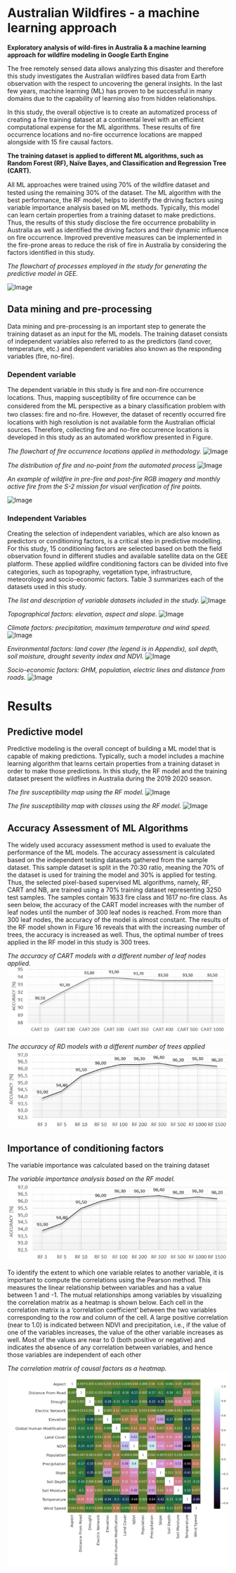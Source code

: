 # Australian Wildfires - a machine learning approach 

**Exploratory analysis of wild-fires in Australia & a machine learning approach 
for wildfire modeling in Google Earth Engine**

The free remotely sensed data allows analyzing this disaster and therefore this study investigates the Australian wildfires based data from Earth observation with the respect to uncovering the general insights. In the last few years, machine learning (ML) has proven to be successful in many domains due to the capability of learning also from hidden relationships. 

In this study, the overall objective is to create an automatized process of creating a fire training dataset at a continental level with an efficient computational expense for the ML algorithms. These results of fire occurrence locations and no-fire occurrence locations are mapped alongside with 15 fire causal factors. 

**The training dataset is applied to different ML algorithms, such as Random Forest (RF), Naïve Bayes, and Classification and Regression Tree (CART).**

All ML approaches were trained using 70% of the wildﬁre dataset and tested using the remaining 30% of the dataset. The ML algorithm with the best performance, the RF model, helps to identify the driving factors using variable importance analysis based on ML methods. Typically, this model can learn certain properties from a training dataset to make predictions. Thus, the results of this study disclose the fire occurrence probability in Australia as well as identified the driving factors and their dynamic influence on fire occurrence. Improved preventive measures can be implemented in the fire-prone areas to reduce the risk of fire in Australia by considering the factors identified in this study.	 

*The flowchart of processes employed in the study for generating the predictive model in GEE.*


![Image](https://github.com/sulova/AustraliaFires/blob/master/image/Cap_1.PNG)

## Data mining and pre-processing 
Data mining and pre-processing is an important step to generate the training dataset as an input for the ML models. The training dataset consists of independent variables also referred to as the predictors (land cover, temperature, etc.) and dependent variables also known as the responding variables (fire, no-fire). 

### Dependent variable
The dependent variable in this study is fire and non-fire occurrence locations. Thus, mapping susceptibility of ﬁre occurrence can be considered from the ML perspective as a binary classiﬁcation problem with two classes: fire and no-ﬁre. However, the dataset of recently occurred fire locations with high resolution is not available form the Australian official sources. Therefore, collecting fire and no-fire occurrence locations is developed in this study as an automated workflow presented in Figure.

*The flowchart of ﬁre occurrence locations applied in methodology.*
![Image](https://github.com/sulova/AustraliaFires/blob/master/image/Cap_2.PNG)

*The distribution of fire and no-point from the automated process*
![Image](https://github.com/sulova/AustraliaFires/blob/master/image/Cap_7.PNG)

*An example of wildfire in pre-fire and post-fire RGB imagery and monthly active fire from the S-2 mission for visual verification of fire points.*

![Image](https://github.com/sulova/AustraliaFires/blob/master/image/Cap_11.PNG)

### Independent Variables	
Creating the selection of independent variables, which are also known as predictors or conditioning factors,  is a critical step in predictive modelling. For this study, 15 conditioning factors are selected based on both the field observation found in different studies and available satellite data on the GEE platform. These applied wildﬁre conditioning factors can be divided into five categories, such as topography, vegetation type, infrastructure, meteorology and socio-economic factors. Table 3 summarizes each of the datasets used in this study.

*The list and description of variable datasets included in the study.*
![Image](https://github.com/sulova/AustraliaFires/blob/master/image/Cap_3.PNG)

*Topographical factors: elevation, aspect and slope.*
![Image](https://github.com/sulova/AustraliaFires/blob/master/image/Cap_4.PNG)

*Climate factors: precipitation, maximum temperature and wind speed.*
![Image](https://github.com/sulova/AustraliaFires/blob/master/image/Cap_5.PNG)

*Environmental factors: land cover (the legend is in Appendix), soil depth, soil moisture, 
drought severity index and NDVI.*
![Image](https://github.com/sulova/AustraliaFires/blob/master/image/Cap_6.PNG)

*Socio-economic factors: GHM, population, electric lines and distance from roads.*
![Image](https://github.com/sulova/AustraliaFires/blob/master/image/Cap_66.PNG)


# Results

## Predictive model

Predictive modeling is the overall concept of building a ML model that is capable of making predictions. Typically, such a model includes a machine learning algorithm that learns certain properties from a training dataset in order to make those predictions. In this study, the RF model and the training dataset present the wildfires in Australia during the 2019
2020 season.

*The fire susceptibility map using the RF model.*
![Image](https://github.com/sulova/AustraliaFires/blob/master/image/Cap_8.PNG)

*The fire susceptibility map with classes using the RF model.*
![Image](https://github.com/sulova/AustraliaFires/blob/master/image/Cap_9.PNG)

## Accuracy Assessment of ML Algorithms
The widely used accuracy assessment method is used to evaluate the performance of the ML models. The accuracy assessment is calculated based on the independent testing datasets gathered from the sample dataset. This sample dataset is split in the 70:30 ratio, meaning the 70% of the dataset is used for training the model and 30% is applied for testing. Thus, the selected pixel-based supervised ML algorithms, namely, RF, CART and NB, are trained using a 70% training dataset representing 3250 test samples. The samples contain 1633 fire class and 1617 no-fire class.
As seen below, the accuracy of the CART model increases with the number of leaf nodes until the number of 300 leaf nodes is reached. From more than 300 leaf nodes, the accuracy of the model is almost constant. The results of the RF model shown in Figure 16 reveals that with the increasing number of trees, the accuracy is increased as well. Thus, the optimal number of trees applied in the RF model in this study is 300 trees.

*The accuracy of CART models with a different number of leaf nodes applied.*
![Image](https://github.com/sulova/AustraliaFires/blob/master/image/CART.PNG)

*The accuracy of RD models with a different number of trees applied*
![Image](https://github.com/sulova/AustraliaFires/blob/master/image/RF.PNG)

## Importance of conditioning factors

The variable importance was calculated based on the training dataset

*The variable importance analysis based on the RF model.*
![Image](https://github.com/sulova/AustraliaFires/blob/master/image/RF.PNG)

To identify the extent to which one variable relates to another variable, it is important to compute the correlations using the Pearson method. This measures the linear relationship between variables and has a value between 1 and -1. The mutual relationships among variables by visualizing the correlation matrix as a heatmap is shown below.  Each cell in the correlation matrix is a ‘correlation coefficient‘ between the two variables corresponding to the row and column of the cell. A large positive correlation (near to 1.0) is indicated between NDVI and precipitation, i.e., if the value of one of the variables increases, the value of the other variable increases as well. Most of the values are near to 0 (both positive or negative) and indicates the absence of any correlation between variables, and hence those variables are independent of each other

*The correlation matrix of causal factors as a heatmap.*
![Image](https://github.com/sulova/AustraliaFires/blob/master/image/PCA.PNG)
